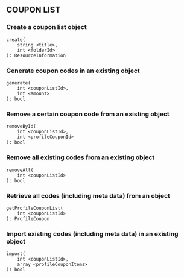 ## COUPON LIST

### Create a coupon list object

```
create(
    string <title>,
    int <folderId>
): ResourceInformation
```

### Generate coupon codes in an existing object

```
generate(
    int <couponListId>,
    int <amount>
): bool
```

### Remove a certain coupon code from an existing object

```
removeById(
    int <couponListId>,
    int <profileCouponId>
): bool
```

### Remove all existing codes from an existing object

```
removeAll(
    int <couponListId>
): bool
```

### Retrieve all codes (including meta data) from an object

```
getProfileCouponList(
    int <couponListId>
): ProfileCoupon
```

### Import existing codes (including meta data) in an existing object

```
import(
    int <couponListId>,
    array <profileCouponItems>
): bool
```